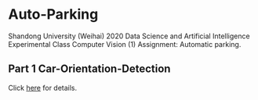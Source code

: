 # Auto-Parking

Shandong University (Weihai) 2020 Data Science and Artificial Intelligence Experimental Class Computer Vision (1) Assignment: Automatic parking.

## Part 1 Car-Orientation-Detection

Click [here](https://github.com/Fan-Treasure/Auto-Parking/blob/main/Car-Orientation-Detection/README_en.md) for details.
